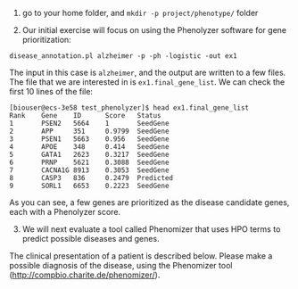 1. go to your home folder, and `mkdir -p project/phenotype/` folder

2. Our initial exercise will focus on using the Phenolyzer software for gene prioritization:

```
disease_annotation.pl alzheimer -p -ph -logistic -out ex1
```

The input in this case is `alzheimer`, and the output are written to a few files. The file that we are interested in is `ex1.final_gene_list`. We can check the first 10 lines of the file:

```
[biouser@ecs-3e58 test_phenolyzer]$ head ex1.final_gene_list
Rank    Gene    ID      Score   Status
1       PSEN2   5664    1       SeedGene
2       APP     351     0.9799  SeedGene
3       PSEN1   5663    0.956   SeedGene
4       APOE    348     0.414   SeedGene
5       GATA1   2623    0.3217  SeedGene
6       PRNP    5621    0.3088  SeedGene
7       CACNA1G 8913    0.3053  SeedGene
8       CASP3   836     0.2479  Predicted
9       SORL1   6653    0.2223  SeedGene
```

As you can see, a few genes are prioritized as the disease candidate genes, each with a Phenolyzer score.

3. We will next evaluate a tool called Phenomizer that uses HPO terms to predict possible diseases and genes.

The clinical presentation of a patient is described below. Please make a possible diagnosis of the disease, using the Phenomizer tool (http://compbio.charite.de/phenomizer/). 








